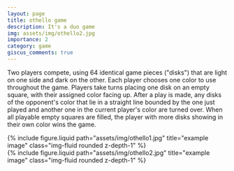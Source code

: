 ```yaml
---
layout: page
title: othello game
description: It's a duo game
img: assets/img/othello2.jpg
importance: 2
category: game
giscus_comments: true
---
```


Two players compete, using 64 identical game pieces ("disks") that are light on one side and dark on the other. Each player chooses one color to use throughout the game. Players take turns placing one disk on an empty square, with their assigned color facing up. After a play is made, any disks of the opponent's color that lie in a straight line bounded by the one just played and another one in the current player's color are turned over. When all playable empty squares are filled, the player with more disks showing in their own color wins the game.

<div class="row">
    <div class="col-sm mt-3 mt-md-0">
        {% include figure.liquid path="assets/img/othello1.jpg" title="example image" class="img-fluid rounded z-depth-1" %}
    </div>
    <div class="col-sm mt-3 mt-md-0">
        {% include figure.liquid path="assets/img/othello2.jpg" title="example image" class="img-fluid rounded z-depth-1" %}
    </div>
</div>
